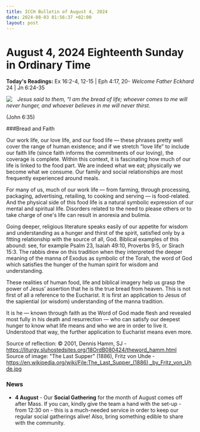 ```yaml
---
title: ICCH Bulletin of August 4, 2024
date: 2024-08-03 01:56:37 +02:00
layout: post
---
```


# August 4, 2024 Eighteenth Sunday in Ordinary Time
<span style="float: right"><em>Welcome Father Eckhard</em></span>
**Today's Readings:** Ex 16:2-4, 12-15 | Eph 4:17, 20-24 | Jn 6:24-35


<img style="float: left; margin-right: 1em;" src="https://upload.wikimedia.org/wikipedia/commons/thumb/4/4b/The_Last_Supper_%281886%29%2C_by_Fritz_von_Uhde.jpg/800px-The_Last_Supper_%281886%29%2C_by_Fritz_von_Uhde.jpg">

*Jesus said to them, “I am the bread of life;
whoever comes to me will never hunger,
and whoever believes in me will never thirst.*

(John 6:35)

###Bread and Faith

Our work life, our love life, and our food life — these phrases pretty well cover the range of human existence; and if we stretch “love life” to include our faith life (since faith informs the commitments of our loving), the coverage is complete. Within this context, it is fascinating how much of our life is linked to the food part. We are indeed what we eat; physically we become what we consume. Our family and social relationships are most frequently experienced around meals.

For many of us, much of our work life — from farming, through processing, packaging, advertising, retailing, to cooking and serving — is food-related. And the physical side of this food life is a natural symbolic expression of our mental and spiritual life. Disorders related to the need to please others or to take charge of one's life can result in anorexia and bulimia.

Going deeper, religious literature speaks easily of our appetite for wisdom and understanding as a hunger and thirst of the spirit, satisfied only by a fitting relationship with the source of all, God. Biblical examples of this abound: see, for example Psalm 23, Isaiah 49:10, Proverbs 9:5, or Sirach 15:3. The rabbis drew on this tradition when they interpreted the deeper meaning of the manna of Exodus as symbolic of the Torah, the word of God which satisfies the hunger of the human spirit for wisdom and understanding.

These realities of human food, life and biblical imagery help us grasp the power of Jesus’ assertion that he is the true bread from heaven. This is not first of all a reference to the Eucharist. It is first an application to Jesus of the sapiential (or wisdom) understanding of the manna tradition.

It is he — known through faith as the Word of God made flesh and revealed most fully in his death and resurrection — who can satisfy our deepest hunger to know what life means and who we are in order to live it. Understood that way, the further application to Eucharist means even more. 

Source of reflection: © 2001, Dennis Hamm, SJ - https://liturgy.sluhostedsites.org/18OrdB080424/theword_hamm.html
Source of image: "The Last Supper" (1886), Fritz von Uhde - https://en.wikipedia.org/wiki/File:The_Last_Supper_(1886),_by_Fritz_von_Uhde.jpg

### News 

* **4 August** - Our **Social Gathering** for the month of August comes off after Mass. If you can, kindly give the team a hand with the set-up - from 12:30 on - this is a much-needed service in order to keep our regular social gatherings alive! Also, bring something edible to share with the community. 
